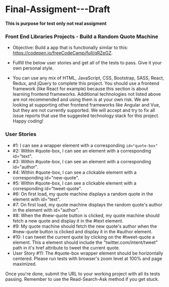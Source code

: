 # Final-Assigment---Draft


**This is purpose for test only not real assigment** 


### Front End Libraries Projects - Build a Random Quote Machine


- Objective: Build a  app that is functionally similar to this: https://codepen.io/freeCodeCamp/full/qRZeGZ.

- Fulfill the below user stories and get all of the tests to pass. Give it your own personal style.

- You can use any mix of HTML, JavaScript, CSS, Bootstrap, SASS, React, Redux, and jQuery to complete this project. You should use a frontend framework (like React for example) because this section is about learning frontend frameworks. Additional technologies not listed above are not recommended and using them is at your own risk. We are looking at supporting other frontend frameworks like Angular and Vue, but they are not currently supported. We will accept and try to fix all issue reports that use the suggested technology stack for this project. Happy coding!

### User Stories
- #1: I can see a wrapper element with a corresponding `id="quote-box"`
- #2: Within #quote-box, I can see an element with a corresponding id="text".
- #3: Within #quote-box, I can see an element with a corresponding id="author".
- #4: Within #quote-box, I can see a clickable element with a corresponding id="new-quote".
- #5: Within #quote-box, I can see a clickable element with a corresponding id="tweet-quote".
- #6: On first load, my quote machine displays a random quote in the element with id="text".
- #7: On first load, my quote machine displays the random quote's author in the element with id="author".
- #8: When the #new-quote button is clicked, my quote machine should fetch a new quote and display it in the #text element.
- #9: My quote machine should fetch the new quote's author when the #new-quote button is clicked and display it in the #author element.
- #10: I can tweet the current quote by clicking on the #tweet-quote a element. This a element should include the "twitter.com/intent/tweet" path in it's href attribute to tweet the current quote.
- User Story #11: The #quote-box wrapper element should be horizontally centered. Please run tests with browser's zoom level at 100% and page maximized.


Once you're done, submit the URL to your working project with all its tests passing.
Remember to use the Read-Search-Ask method if you get stuck.
